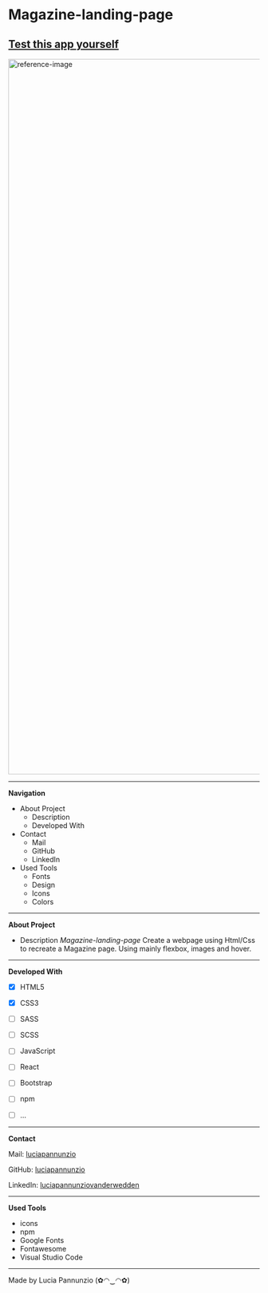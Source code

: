 # Magazine-landing-page

## [Test this app yourself]( https://luciapannunzio.github.io/Magazine-landing-page/)

<img width="1435" alt="reference-image" src="https://user-images.githubusercontent.com/89199990/153214633-92489d4c-5c8b-445f-9de1-080e191fa824.png">

* * *


**Navigation**
 - About Project
    - Description
    - Developed With
 - Contact
    - Mail
    - GitHub  
    - LinkedIn
 - Used Tools
    - Fonts
    - Design
    - Icons
    - Colors


* * *


**About Project**
 - Description
*Magazine-landing-page* Create a webpage using Html/Css to recreate a Magazine page. Using mainly flexbox, images and hover.

* * *


**Developed With**
 - [x] HTML5
 - [x] CSS3
 - [ ] SASS
 - [ ] SCSS
 - [ ] JavaScript
 - [ ] React
 - [ ] Bootstrap
 - [ ] npm
 - [ ] ...
 
 
 * * *
 
 
**Contact**

Mail: [luciapannunzio](https://mail.google.com/mail/u/0/#inbox)

GitHub: [luciapannunzio](https://github.com/luciapannunzio/)

LinkedIn: [luciapannunziovanderwedden](https://www.linkedin.com/in/luciapannunziovanderwedden/)


* * *


**Used Tools**
- icons
- npm
- Google Fonts
- Fontawesome
- Visual Studio Code


* * *



Made by Lucia Pannunzio (✿◠‿◠✿)
